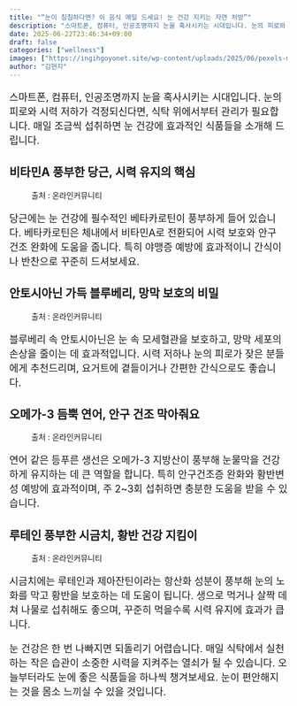 ```yaml
---
title: "“눈이 침침하다면? 이 음식 매일 드세요! 눈 건강 지키는 자연 처방”"
description: "스마트폰, 컴퓨터, 인공조명까지 눈을 혹사시키는 시대입니다. 눈의 피로와 시력 저하가 걱정되신다면, 식탁 위에서부터 관리가 필요합니다. 매일 조금씩 섭취하면 눈 건강에 효과적인 식품들을 소개해 드립니다."
date: 2025-06-22T23:46:34+09:00
draft: false
categories: ["wellness"]
images: ["https://ingihgoyonet.site/wp-content/uploads/2025/06/pexels-mali-65174-1-1024x682.jpg", "https://ingihgoyonet.site/wp-content/uploads/2025/06/pexels-suzyhazelwood-1366238-1024x576.jpg", "https://ingihgoyonet.site/wp-content/uploads/2025/06/pexels-valeriya-1683545-1-1024x683.jpg", "https://ingihgoyonet.site/wp-content/uploads/2025/06/pexels-eva-bronzini-6824476-683x1024.jpg"]
author: "김현지"
---
```


<p style="font-size:18px">스마트폰, 컴퓨터, 인공조명까지 눈을 혹사시키는 시대입니다. 눈의 피로와 시력 저하가 걱정되신다면, 식탁 위에서부터 관리가 필요합니다. 매일 조금씩 섭취하면 눈 건강에 효과적인 식품들을 소개해 드립니다.</p> <h2 >비타민A 풍부한 당근, 시력 유지의 핵심</h2> <figure ><img src="https://ingihgoyonet.site/wp-content/uploads/2025/06/pexels-mali-65174-1-1024x682.jpg" alt="" style="aspect-ratio:16/9;object-fit:cover"/><figcaption >출처 : 온라인커뮤니티</figcaption></figure> <p style="font-size:18px">당근에는 눈 건강에 필수적인 베타카로틴이 풍부하게 들어 있습니다. 베타카로틴은 체내에서 비타민A로 전환되어 시력 보호와 안구 건조 완화에 도움을 줍니다. 특히 야맹증 예방에 효과적이니 간식이나 반찬으로 꾸준히 드셔보세요.</p> <h2 >안토시아닌 가득 블루베리, 망막 보호의 비밀</h2> <figure ><img src="https://ingihgoyonet.site/wp-content/uploads/2025/06/pexels-suzyhazelwood-1366238-1024x576.jpg" alt="" style="aspect-ratio:16/9;object-fit:cover"/><figcaption >출처 : 온라인커뮤니티</figcaption></figure> <p style="font-size:18px">블루베리 속 안토시아닌은 눈 속 모세혈관을 보호하고, 망막 세포의 손상을 줄이는 데 효과적입니다. 시력 저하나 눈의 피로가 잦은 분들에게 추천드리며, 요거트에 곁들이거나 간편한 간식으로도 좋습니다.</p> <h2 >오메가-3 듬뿍 연어, 안구 건조 막아줘요</h2> <figure ><img src="https://ingihgoyonet.site/wp-content/uploads/2025/06/pexels-valeriya-1683545-1-1024x683.jpg" alt="" style="aspect-ratio:16/9;object-fit:cover"/><figcaption >출처 : 온라인커뮤니티</figcaption></figure> <p style="font-size:18px">연어 같은 등푸른 생선은 오메가-3 지방산이 풍부해 눈물막을 건강하게 유지하는 데 큰 역할을 합니다. 특히 안구건조증 완화와 황반변성 예방에 효과적이며, 주 2~3회 섭취하면 충분한 도움을 받을 수 있습니다.</p> <h2 >루테인 풍부한 시금치, 황반 건강 지킴이</h2> <figure ><img src="https://ingihgoyonet.site/wp-content/uploads/2025/06/pexels-eva-bronzini-6824476-683x1024.jpg" alt="" style="aspect-ratio:16/9;object-fit:cover"/><figcaption >출처 : 온라인커뮤니티</figcaption></figure> <p style="font-size:18px">시금치에는 루테인과 제아잔틴이라는 항산화 성분이 풍부해 눈의 노화를 막고 황반을 보호하는 데 도움이 됩니다. 생으로 먹거나 살짝 데쳐 나물로 섭취해도 좋으며, 꾸준히 먹을수록 시력 유지에 효과가 큽니다.</p> <p style="font-size:18px">눈 건강은 한 번 나빠지면 되돌리기 어렵습니다. 매일 식탁에서 실천하는 작은 습관이 소중한 시력을 지켜주는 열쇠가 될 수 있습니다. 오늘부터라도 눈에 좋은 식품들을 하나씩 챙겨보세요. 눈이 편안해지는 것을 몸소 느끼실 수 있을 것입니다.</p>